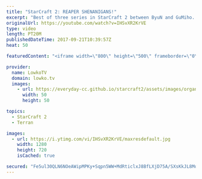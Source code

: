 ```yaml
---
title: "StarCraft 2: REAPER SHENANIGANS!"
excerpt: "Best of three series in StarCraft 2 between ByuN and GuMiho. Subscribe for more videos: http://lowko.tv/youtube Mass Oracle in a Pro game: https://goo.gl/W65Hvg  In this series of professional level Terran vs Terran we get both macro as well as cheese. Terran versus Terran is one of the hardest match-ups"
originalUrl: https://youtube.com/watch?v=IHSvXR2KrVE
type: video
length: PT20M
publishedDateTime: 2017-09-21T10:39:57Z
heat: 50

featuredContent: "<iframe width=\"800\" height=\"500\" frameborder=\"0\" src=\"https://www.youtube.com/embed/IHSvXR2KrVE\" allow=\"accelerometer; autoplay; encrypted-media; gyroscope; picture-in-picture\" allowfullscreen></iframe>"

provider:
  name: LowkoTV
  domain: lowko.tv
  images:
    - url: https://everyday-cc.github.io/starcraft2/assets/images/organizations/lowko.tv-50x50.jpg
      width: 50
      height: 50

topics:
  - StarCraft 2
  - Terran

images:
  - url: https://i.ytimg.com/vi/IHSvXR2KrVE/maxresdefault.jpg
    width: 1280
    height: 720
    isCached: true

secured: "Fe5ul30QLN6NOeAWipMPKy+Sqpn5WW+MdRticlxJ8BfLXjD75A/SXsKkJL8MorEQhFYEnlHQ/deZp25K6lH9m3SVbpIBnypfFmlCW6QRBtRxVMp8s2EY+HRr7Wn6JqtqnUG2/tITiBVzwxBz6gzL83/S2PvDUk/JQGKsa75svr3MBqCV8WVyUd1E0BjftIuRqavsquP9vDs1CmPsh/0fru/dSFXbGCJhZ1+oo7mePRHgFtRVKwrU19wUayqh804mfrV2UA1L9kKqoPD9/OcoopA5aiOoC46ZSCgkuSP7Mme1ajjWrFDV0L3QltlYjfaoQ36XtedhDvx3qxsjDklo4Dt/EfLZtIOolr48AwZYlT/gmGFjyxta3NQbbWPnSqFhlVUu5XnT8w56h62UQy7M7y8ByBu6DT3DKHMX0Ucqnz4=;qksz8tCMOeYBKEUusWyF7w=="
---
```


